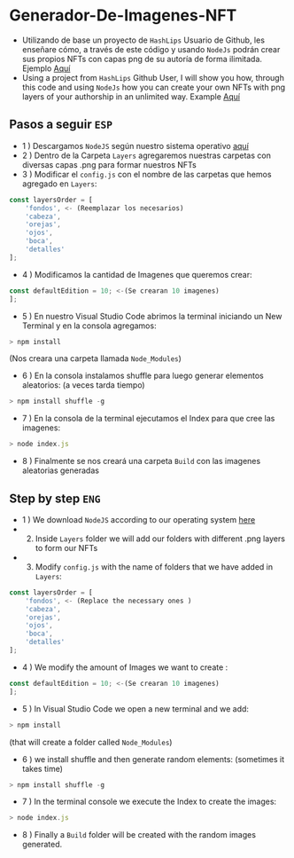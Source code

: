 # Generador-De-Imagenes-NFT
 - Utilizando de base un proyecto de `HashLips` Usuario de Github, les enseñare cómo, a través de este código y usando `NodeJs` podrán crear sus propios NFTs con capas png de su autoría de forma ilimitada. Ejemplo [Aquí](https://opensea.io/KitsuneMask)
 - Using a project from `HashLips` Github User, I will show you how, through this code and using `NodeJs` how you can create your own NFTs with png layers of your authorship in an unlimited way. Example [Aquí](https://opensea.io/KitsuneMask)

## Pasos a seguir `ESP`
- 1 ) Descargamos `NodeJS` según nuestro sistema operativo [aquí](https://nodejs.org/en/)
- 2 ) Dentro de la Carpeta `Layers` agregaremos nuestras carpetas con diversas capas .png para formar nuestros NFTs
- 3 ) Modificar el `config.js` con el nombre de las carpetas que hemos agregado en `Layers`:
```js
const layersOrder = [
    'fondos', <- (Reemplazar los necesarios)
    'cabeza',
    'orejas',
    'ojos',
    'boca',
    'detalles'
];
```
- 4 ) Modificamos la cantidad de Imagenes que queremos crear:
```js
const defaultEdition = 10; <-(Se crearan 10 imagenes)
];
```

- 5 ) En nuestro Visual Studio Code abrimos la terminal iniciando un New Terminal y en la consola agregamos:

```js
> npm install
```
(Nos creara una carpeta llamada `Node_Modules`)
- 6 ) En la consola instalamos shuffle para luego generar elementos aleatorios: (a veces tarda tiempo)
```js
> npm install shuffle -g
```
- 7 ) En la consola de la terminal ejecutamos el Index para que cree las imagenes:
```js
> node index.js
```
- 8 ) Finalmente se nos creará una carpeta `Build` con las imagenes aleatorias generadas


## Step by step `ENG`
- 1 ) We download `NodeJS` according to our operating system [here](https://nodejs.org/en/)
- 2) Inside `Layers` folder we will add our folders with different .png layers to form our NFTs
- 3) Modify `config.js` with the name of folders that we have added in` Layers`:

```js
const layersOrder = [
    'fondos', <- (Replace the necessary ones )
    'cabeza',
    'orejas',
    'ojos',
    'boca',
    'detalles'
];
```
- 4 ) We modify the amount of Images we want to create :
```js
const defaultEdition = 10; <-(Se crearan 10 imagenes)
];
```
- 5 ) In Visual Studio Code we open a new terminal and we add:

```js
> npm install
```
(that will create a folder called `Node_Modules`)

- 6 ) we install shuffle and then generate random elements: (sometimes it takes time) 
```js
> npm install shuffle -g
```
- 7 ) In the terminal console we execute the Index to create the images: 
```js
> node index.js
```
- 8 ) Finally a `Build` folder will be created with the random images generated. 
